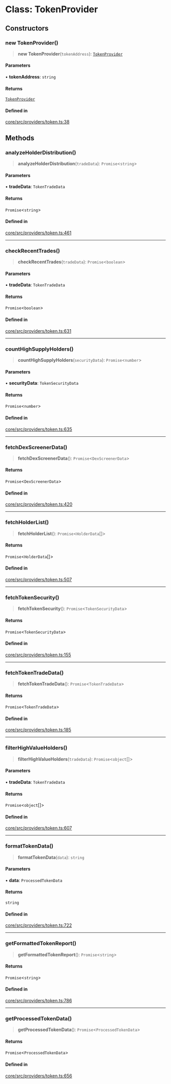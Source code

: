 # Class: TokenProvider

## Constructors

### new TokenProvider()

> **new TokenProvider**(`tokenAddress`): [`TokenProvider`](TokenProvider.md)

#### Parameters

• **tokenAddress**: `string`

#### Returns

[`TokenProvider`](TokenProvider.md)

#### Defined in

[core/src/providers/token.ts:38](https://github.com/ai16z/eliza/blob/ee5422db5e0eb83afc9385308b6f420315c50414/core/src/providers/token.ts#L38)

## Methods

### analyzeHolderDistribution()

> **analyzeHolderDistribution**(`tradeData`): `Promise`\<`string`\>

#### Parameters

• **tradeData**: `TokenTradeData`

#### Returns

`Promise`\<`string`\>

#### Defined in

[core/src/providers/token.ts:461](https://github.com/ai16z/eliza/blob/ee5422db5e0eb83afc9385308b6f420315c50414/core/src/providers/token.ts#L461)

***

### checkRecentTrades()

> **checkRecentTrades**(`tradeData`): `Promise`\<`boolean`\>

#### Parameters

• **tradeData**: `TokenTradeData`

#### Returns

`Promise`\<`boolean`\>

#### Defined in

[core/src/providers/token.ts:631](https://github.com/ai16z/eliza/blob/ee5422db5e0eb83afc9385308b6f420315c50414/core/src/providers/token.ts#L631)

***

### countHighSupplyHolders()

> **countHighSupplyHolders**(`securityData`): `Promise`\<`number`\>

#### Parameters

• **securityData**: `TokenSecurityData`

#### Returns

`Promise`\<`number`\>

#### Defined in

[core/src/providers/token.ts:635](https://github.com/ai16z/eliza/blob/ee5422db5e0eb83afc9385308b6f420315c50414/core/src/providers/token.ts#L635)

***

### fetchDexScreenerData()

> **fetchDexScreenerData**(): `Promise`\<`DexScreenerData`\>

#### Returns

`Promise`\<`DexScreenerData`\>

#### Defined in

[core/src/providers/token.ts:420](https://github.com/ai16z/eliza/blob/ee5422db5e0eb83afc9385308b6f420315c50414/core/src/providers/token.ts#L420)

***

### fetchHolderList()

> **fetchHolderList**(): `Promise`\<`HolderData`[]\>

#### Returns

`Promise`\<`HolderData`[]\>

#### Defined in

[core/src/providers/token.ts:507](https://github.com/ai16z/eliza/blob/ee5422db5e0eb83afc9385308b6f420315c50414/core/src/providers/token.ts#L507)

***

### fetchTokenSecurity()

> **fetchTokenSecurity**(): `Promise`\<`TokenSecurityData`\>

#### Returns

`Promise`\<`TokenSecurityData`\>

#### Defined in

[core/src/providers/token.ts:155](https://github.com/ai16z/eliza/blob/ee5422db5e0eb83afc9385308b6f420315c50414/core/src/providers/token.ts#L155)

***

### fetchTokenTradeData()

> **fetchTokenTradeData**(): `Promise`\<`TokenTradeData`\>

#### Returns

`Promise`\<`TokenTradeData`\>

#### Defined in

[core/src/providers/token.ts:185](https://github.com/ai16z/eliza/blob/ee5422db5e0eb83afc9385308b6f420315c50414/core/src/providers/token.ts#L185)

***

### filterHighValueHolders()

> **filterHighValueHolders**(`tradeData`): `Promise`\<`object`[]\>

#### Parameters

• **tradeData**: `TokenTradeData`

#### Returns

`Promise`\<`object`[]\>

#### Defined in

[core/src/providers/token.ts:607](https://github.com/ai16z/eliza/blob/ee5422db5e0eb83afc9385308b6f420315c50414/core/src/providers/token.ts#L607)

***

### formatTokenData()

> **formatTokenData**(`data`): `string`

#### Parameters

• **data**: `ProcessedTokenData`

#### Returns

`string`

#### Defined in

[core/src/providers/token.ts:722](https://github.com/ai16z/eliza/blob/ee5422db5e0eb83afc9385308b6f420315c50414/core/src/providers/token.ts#L722)

***

### getFormattedTokenReport()

> **getFormattedTokenReport**(): `Promise`\<`string`\>

#### Returns

`Promise`\<`string`\>

#### Defined in

[core/src/providers/token.ts:786](https://github.com/ai16z/eliza/blob/ee5422db5e0eb83afc9385308b6f420315c50414/core/src/providers/token.ts#L786)

***

### getProcessedTokenData()

> **getProcessedTokenData**(): `Promise`\<`ProcessedTokenData`\>

#### Returns

`Promise`\<`ProcessedTokenData`\>

#### Defined in

[core/src/providers/token.ts:656](https://github.com/ai16z/eliza/blob/ee5422db5e0eb83afc9385308b6f420315c50414/core/src/providers/token.ts#L656)
